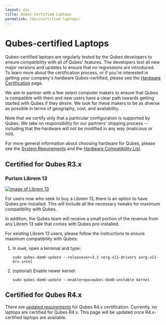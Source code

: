 ```yaml
---
layout: doc
title: Qubes-Certified Laptops
permalink: /doc/certified-laptops/
--- 
```


Qubes-certified Laptops
=======================

Qubes-certified laptops are regularly tested by the Qubes
developers to ensure compatibility with all of Qubes' features. The developers
test all new major versions and updates to ensure that no regressions are introduced.
To learn more about the certification process, or if you're interested in
getting your company's hardware Qubes-certified, please see the [Hardware
Certification] page.

We aim to partner with a few select computer makers to ensure that Qubes is
compatible with them and new users have a clear path towards getting started
with Qubes if they desire. We look for these makers to be as diverse as possible
in terms of geography, cost, and availability.

Note that we certify only that a particular configuration is supported by Qubes.
We take no responsibility for our partners' shipping process -- including that
the hardware will not be modified in any way (malicious or not).

For more general information about choosing hardware for Qubes, please see the
[System Requirements] and the [Hardware Compatibility List].

Certified for Qubes R3.x
------------------------

### Purism Librem 13 ###

[![image of Librem 13](/attachment/site/qubes-plus-purism.png)](https://puri.sm/librem-13/)

For users now who seek to buy a Librem 13, there is an option to have Qubes
pre-installed. This will include all the necessary tweaks for
maximum compatibility with Qubes. 

In addition, the Qubes team will receive a small portion of the revenue from any
Librem 13 sale that comes with Qubes pre-installed.

For existing Librem 13 users, please follow the instructions to ensure maximum
compatibility with Qubes:

1. In `dom0`, open a terminal and type:

       sudo qubes-dom0-update --releasever=3.1 xorg-x11-drivers xorg-x11-drv-intel

2. (optional) Enable newer kernel:

       sudo qubes-dom0-update --enablerepo=qubes-dom0-unstable kernel

Certified for Qubes R4.x
------------------------

There are [updated requirements] for Qubes R4.x certification. Currently, no
laptops are certified for Qubes R4.x. This page will be updated once
R4.x-certified laptops are available.

[System Requirements]: /doc/system-requirements/
[Hardware Compatibility List]: /hcl/
[Hardware Certification]: /hardware-certification/
[updated requirements]: /news/2016/07/21/new-hw-certification-for-q4/

